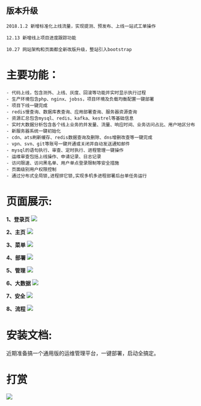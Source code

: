 ## 版本升级 ##
    2018.1.2 新增标准化上线流量，实现提测、预发布、上线一站式工单操作

	12.13 新增线上项目进度跟踪功能

    10.27 网站架构和页面都全新改版升级，整站引入bootstrap

# 主要功能： #
    - 代码上线，包含测外、上线、灰度、回滚等功能并实时显示执行过程 
    - 生产环境包含php、nginx、jobss，项目环境及负载均衡配置一键部署 
    - 项目下线一键完成
    - redis慢查询、数据库表查询、应用部署查询、服务器资源查询
    - 资源汇总包含mysql、redis、kafka、kestrel等基础信息
    - 实时大数据分析包含各个线上业务的并发量、流量、响应时间、业务访问占比、用户地区分布
    - 新服务器系统一键初始化
    - cdn、ats刷新缓存、redis数据查询及删除、dns增删改查等一键完成
    - vpn、svn、git等账号一键开通或关闭并自动发送通知邮件
    - mysql的语句执行、审查、定时执行、进程管理一键操作
    - 运维审查包括上线操作、申请记录、日志记录
    - 访问限速、访问黑名单、用户单点登录限制等安全措施
    - 页面级别用户权限控制
    - 通过分布式全局锁,进程排它锁,实现多机多进程部署后台单任务运行

# 页面展示: #
**1、登录页**
![](https://i.imgur.com/FI74wAb.jpg)

**2、主页**
![](https://i.imgur.com/GZF3wLo.jpg)

**3、菜单**
![](https://i.imgur.com/sQPcBwa.jpg)

**4、部署**
![](https://i.imgur.com/17KBuV8.jpg)

**5、管理**
![](https://i.imgur.com/SCFxy44.jpg)

**6、大数据**
![](https://i.imgur.com/RzWlRWn.jpg)

**7、安全**
![](https://i.imgur.com/Mj3ueRE.jpg)

**8、流程**
![](https://i.imgur.com/RddsaIu.jpg)

# 安装文档: #
近期准备搞一个通用版的运维管理平台，一键部署，启动全搞定。

# 打赏 #
![](https://i.imgur.com/od6QMUH.jpg)


